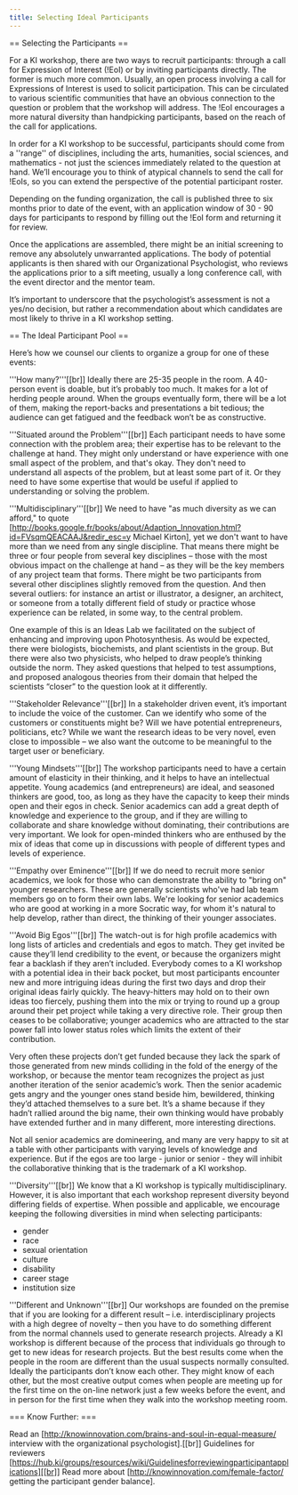 ```yaml
---
title: Selecting Ideal Participants
---
```

== Selecting the Participants ==

For a KI workshop, there are two ways to recruit participants: through a call for Expression of Interest (!EoI) or by inviting participants directly. The former is much more common. Usually, an open process involving a call for Expressions of Interest is used to solicit participation. This can be circulated to various scientific communities that have an obvious connection to the question or problem that the workshop will address. The !EoI encourages a more natural diversity than handpicking participants, based on the reach of the call for applications.

In order for a KI workshop to be successful, participants should come from a ''range'' of disciplines, including the arts, humanities, social sciences, and mathematics - not just the sciences immediately related to the question at hand. We’ll encourage you to think of atypical channels to send the call for !EoIs, so you can extend the perspective of the potential participant roster.

Depending on the funding organization, the call is published three to six months prior to date of the event, with an application window of 30 - 90 days for participants to respond by filling out the !EoI form and returning it for review.

Once the applications are assembled, there might be an initial screening to remove any absolutely unwarranted applications. The body of potential applicants is then shared with our Organizational Psychologist, who reviews the applications prior to a sift meeting, usually a long conference call, with the event director and the mentor team.

It’s important to underscore that the psychologist’s assessment is not a yes/no decision, but rather a recommendation about which candidates are most likely to thrive in a KI workshop setting.

== The Ideal Participant Pool ==

Here’s how we counsel our clients to organize a group for one of these events:

'''How many?'''[[br]]
Ideally there are 25-35 people in the room. A 40-person event is doable, but it’s probably too much. It makes for a lot of herding people around. When the groups eventually form, there will be a lot of them, making the report-backs and presentations a bit tedious; the audience can get fatigued and the feedback won’t be as constructive.

'''Situated around the Problem'''[[br]]
Each participant needs to have some connection with the problem area; their expertise has to be relevant to the challenge at hand. They might only understand or have experience with one small aspect of the problem, and that's okay. They don't need to understand all aspects of the problem, but at least some part of it. Or they need to have some expertise that would be useful if applied to understanding or solving the problem.

'''Multidisciplinary'''[[br]]
We need to have "as much diversity as we can afford," to quote [http://books.google.fr/books/about/Adaption_Innovation.html?id=FVsqmQEACAAJ&redir_esc=y Michael Kirton], yet we don't want to have more than we need from any single discipline. That means there might be three or four people from several key disciplines – those with the most obvious impact on the challenge at hand – as they will be the key members of any project team that forms. There might be two participants from several other disciplines slightly removed from the question. And then several outliers: for instance an artist or illustrator, a designer, an architect, or someone from a totally different field of study or practice whose experience can be related, in some way, to the central problem.

One example of this is an Ideas Lab we facilitated on the subject of enhancing and improving upon Photosynthesis. As would be expected, there were biologists, biochemists, and plant scientists in the group. But there were also two physicists, who helped to draw people’s thinking outside the norm. They asked questions that helped to test assumptions, and proposed analogous theories from their domain that helped the scientists “closer” to the question look at it differently.

'''Stakeholder Relevance'''[[br]]
In a stakeholder driven event, it’s important to include the voice of the customer. Can we identify who some of the customers or constituents might be? Will we have potential entrepreneurs, politicians, etc? While we want the research ideas to be very novel, even close to impossible – we also want the outcome to be meaningful to the target user or beneficiary. 

'''Young Mindsets'''[[br]]
The workshop participants need to have a certain amount of elasticity in their thinking, and it helps to have an intellectual appetite. Young academics (and entrepreneurs) are ideal, and seasoned thinkers are good, too, as long as they have the capacity to keep their minds open and their egos in check. Senior academics can add a great depth of knowledge and experience to the group, and if they are willing to collaborate and share knowledge without dominating, their contributions are very important. We look for open-minded thinkers who are enthused by the mix of ideas that come up in discussions with people of different types and levels of experience.

'''Empathy over Eminence'''[[br]]
If we do need to recruit more senior academics, we look for those who can demonstrate the ability to "bring on" younger researchers. These are generally scientists who've had lab team members go on to form their own labs. We're looking for senior academics who are good at working in a more Socratic way, for whom it's natural to help develop, rather than direct, the thinking of their younger associates.

'''Avoid Big Egos'''[[br]]
The watch-out is for high profile academics with long lists of articles and credentials and egos to match. They get invited be cause they’ll lend credibility to the event, or because the organizers might fear a backlash if they aren’t included. Everybody comes to a KI workshop with a potential idea in their back pocket, but most participants encounter new and more intriguing ideas during the first two days and drop their original ideas fairly quickly. The heavy-hitters may hold on to their own ideas too fiercely, pushing them into the mix or trying to round up a group around their pet project while taking a very directive role. Their group then ceases to be collaborative; younger academics who are attracted to the star power fall into lower status roles which limits the extent of their contribution.

Very often these projects don’t get funded because they lack the spark of those generated from new minds colliding in the fold of the energy of the workshop, or because the mentor team recognizes the project as just another iteration of the senior academic’s work. Then the senior academic gets angry and the younger ones stand beside him, bewildered, thinking they’d attached themselves to a sure bet. It’s a shame because if they hadn’t rallied around the big name, their own thinking would have probably have extended further and in many different, more interesting directions.

Not all senior academics are domineering, and many are very happy to sit at a table with other participants with varying levels of knowledge and experience. But if the egos are too large - junior or senior - they will inhibit the collaborative thinking that is the trademark of a KI workshop.

'''Diversity'''[[br]]
We know that a KI workshop is typically multidisciplinary. However, it is also important that each workshop represent diversity beyond differing fields of expertise. When possible and applicable, we encourage keeping the following diversities in mind when selecting participants:
* gender
* race
* sexual orientation
* culture
* disability
* career stage
* institution size

'''Different and Unknown'''[[br]]
Our workshops are founded on the premise that if you are looking for a different result – i.e. interdisciplinary projects with a high degree of novelty – then you have to do something different from the normal channels used to generate research projects. Already a KI workshop is different because of the process that individuals go through to get to new ideas for research projects. But the best results come when the people in the room are different than the usual suspects normally consulted. Ideally the participants don’t know each other. They might know of each other, but the most creative output comes when people are meeting up for the first time on the on-line network just a few weeks before the event, and in person for the first time when they walk into the workshop meeting room.

=== Know Further: ===

Read an [http://knowinnovation.com/brains-and-soul-in-equal-measure/ interview with the organizational psychologist].[[br]]
Guidelines for reviewers [https://hub.ki/groups/resources/wiki/Guidelinesforreviewingparticipantapplications][[br]]
Read more about [http://knowinnovation.com/female-factor/ getting the participant gender balance].
